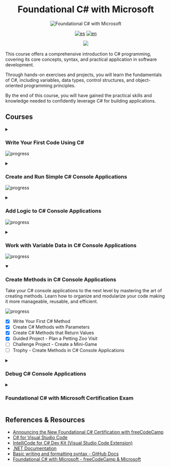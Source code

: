<div align="center">

# Foundational C# with Microsoft
![Foundational C# with Microsoft](https://learn.microsoft.com/en-us/training/achievements/csharp-data.svg)

[![es](https://img.shields.io/badge/lang-es-yellow.svg)](./readme.es.md)
[![en](https://img.shields.io/badge/lang-en-red.svg)](./readme.md)

![](https://progress-bar.dev/78/?title=progress&width=400)

</div>


This course offers a comprehensive introduction to C# programming, covering its
core concepts, syntax, and practical application in software development.

Through hands-on exercises and projects, you will learn the fundamentals of C#,
including variables, data types, control structures, and object-oriented
programming principles.

By the end of this course, you will have gained the practical skills and
knowledge needed to confidently leverage C# for building applications.


## Courses

<details closed>
<summary>

### Write Your First Code Using C\#
![progress](https://progress-bar.dev/100/?title=progress&width=400)

</summary>


Begin your journey by learning to write your first code using C#. Develop a
strong foundation as you explore the fundamentals and syntax of the language,
setting the stage for your programming adventures.

- [X] Write Your First C# Code
- [X] Store and Retrieve Data Using Literal and Variable Values in C#
- [X] Perform Basic String Formatting in C#
- [X] Perform Basic Operations on Numbers in C#
- [X] Guided Project - Calculate and Print Student Grades
- [X] Guided Project - Calculate Final GPA
- [X] Trophy Write Your First Code Using C#

![Write Your First Code Using C#](./imgs/trophies/1.png)

</details>

<details closed>
<summary>

### Create and Run Simple C# Console Applications
![progress](https://progress-bar.dev/100/?title=progress&width=400)

</summary>

Master the art of creating and running simple C# console applications. Dive into
the world of console-based programming, where you will gain hands-on experience
executing your code and seeing it in action.


- [X] Install and Configure Visual Studio Code for C# Development
- [X] Call Methods From the .NET Class Library Using C#
- [X] Add Decision Logic to Your Code Using if, else, and else if statements
  in C#
- [X] Store and Iterate Through Sequences of Data Using Arrays and the foreach
  Statement in C#
- [X] Create Readable Code with Conventions, Whitespace, and Comments in C#
- [X] Guided Project - Develop foreach and if-elseif-else Structures to
  Process Array Data in C#
- [X] Challenge Project - Develop foreach and if-elseif-else Structures to Process Array Data in C#
- [X] Trophy - Create and Run Simple C# Console Applications

![Create and Run Simple C# Console Applications](./imgs/trophies/2.png)

</details>

<details closed>
<summary>

### Add Logic to C# Console Applications
![progress](https://progress-bar.dev/100/?title=progress&width=400)

</summary>

Unlock the power of logic in C# console applications. Learn how to add logic and
decision-making capabilities to your code, enabling your applications to make
dynamic choices and respond intelligently to different scenarios.


- [X] Evaluate Boolean Expressions to Make Decisions in C#
- [X] Control Variable Scope and Logic Using Code Blocks in C#
- [X] Branch the Flow of Code Using the switch-case Construct in C#
- [X] Iterate Through a Code Block Using the for Statement in C#
- [X] Add Looping Logic to Your code Using the do-while and while Statements
  in C#
- [X] Guided Project - Develop Conditional Branching and Looping Structures in
  C#
- [X] Challenge Project - Develop Branching and Looping Structures in C#
- [X] Trophy - Add Logic to C# Console Applications

![Add Logic to C# Console Applications](./imgs/trophies/3.png)

</details>

<details closed>
<summary>

### Work with Variable Data in C# Console Applications
![progress](https://progress-bar.dev/100/?title=progress&width=400)

</summary>

Discover the versatility of variable data in C# console applications. Harness
the ability to store and manipulate different types od data, such as numbers and
text, as you delve into the essential concepts of variables and data handling.

- [X] Choose the Correct Data Type in Your C# Code
- [X] Convert Data Types Using Casting and Conversion Techniques in C#
- [X] Perform Operations on Arrays Using Helper Methods in C#
- [X] Format Alphanumeric Data for Presentation in C#
- [X] Modify the Content of Strings Using Built-In String Data Type Methods in
  C#
- [X] Guided Project - Work with Variable Data in C#
- [X] Challenge Project - Work with Variable Data in C#
- [X] Trophy - Work with Variable Data in C# Console Applications

![Work with Variable Data in C# Console Applications](./imgs/trophies/4.png)

</details>

<details open>
<summary>

### Create Methods in C# Console Applications

</summary>

Take your C# console applications to the next level by mastering the art of
creating methods. Learn how to organize and modularize your code making it more
manageable, reusable, and efficient.

![progress](https://progress-bar.dev/67/?title=progress&width=400)

- [X] Write Your First C# Method
- [X] Create C# Methods with Parameters
- [X] Create C# Methods that Return Values
- [X] Guided Project - Plan a Petting Zoo Visit
- [ ] Challenge Project - Create a Mini-Game
- [ ] Trophy - Create Methods in C# Console Applications

</details>

<details closed>
<summary>

### Debug C# Console Applications

</summary>

Sharpen your troubleshooting skills as you dive into the world of debugging C#
console applications. Gain the ability to identify and fix issues in your code,
ensuring your applications run smoothly and deliver the desired results.

![progress](https://progress-bar.dev/0/?title=progress&width=400)

- [ ] Review the Principles of Code Debugging and Exception Handling
- [ ] Implement the Visual Studio Code Debugging Tools for C#
- [ ] Implement Exception Handling in C# Console Applications
- [ ] Create and Throw Exceptions in C# Console Applications
- [ ] Guided Project - Debug and Handle Exceptions in a C# Console Application
  Using Visual Studio Code
- [ ] Challenge Project - Debug a C# Console Application Using Visual Studio
  Code
- [ ] Trophy - Debug C# Console Applications

</details>

<details closed>
<summary>

### Foundational C# with Microsoft Certification Exam

</summary>

Use what you've learned to pass the exam to earn your Foundational C# with Microsoft Certification.

![progress](https://progress-bar.dev/0/?title=progress&width=400)

- [ ] Foundational C# with Microsoft Certification Exam

</details>

## References & Resources

- [Announcing the New Foundational C# Certification with freeCodeCamp](https://devblogs.microsoft.com/dotnet/announcing-foundational-csharp-certification/)
- [C# for Visual Studio Code](https://marketplace.visualstudio.com/items?itemName=ms-dotnettools.csharp)
- [IntelliCode for C# Dev Kit (Visual Studio Code Extension)](https://marketplace.visualstudio.com/items?itemName=ms-dotnettools.vscodeintellicode-csharp)
- [.NET Documentation](https://learn.microsoft.com/en-us/dotnet/?view=net-8.0)
- [Basic writing and formatting syntax - GitHub Docs](https://docs.github.com/en/get-started/writing-on-github/getting-started-with-writing-and-formatting-on-github/basic-writing-and-formatting-syntax)
- [Foundational C# with Microsoft - freeCodeCamp & Microsoft](https://www.freecodecamp.org/learn/foundational-c-sharp-with-microsoft)
